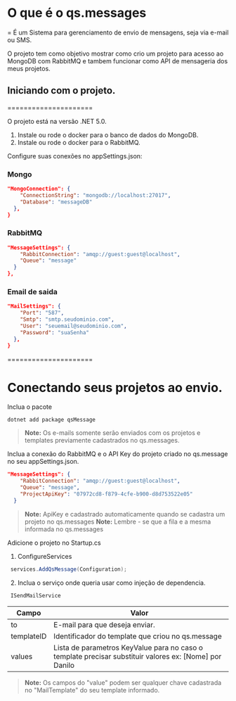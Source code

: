# O que é o qs.messages
=
É um Sistema para gerenciamento de envio de mensagens, seja via e-mail ou SMS. 

O projeto tem como objetivo mostrar como crio um projeto para acesso ao MongoDB com RabbitMQ e tambem funcionar como API de mensageria dos meus projetos.


## Iniciando com o projeto.
=====================

O projeto está na versão .NET 5.0.

1. Instale ou rode o docker para o banco de dados do MongoDB.
2. Instale ou rode o docker para o RabbitMQ.

Configure suas conexões no appSettings.json: 

### Mongo

```json
"MongoConnection": {
    "ConnectionString": "mongodb://localhost:27017",
    "Database": "messageDB"
  },
}
``` 

### RabbitMQ

```json
"MessageSettings": {
    "RabbitConnection": "amqp://guest:guest@localhost",
    "Queue": "message"
  }
},
``` 

### Email de saida

```json
"MailSettings": {
    "Port": "587",
    "Smtp": "smtp.seudominio.com",
    "User": "seuemail@seudominio.com",
    "Password": "suaSenha"
  },
}
``` 
=====================
# Conectando seus projetos ao envio. 

Inclua o pacote
```
dotnet add package qsMessage
```

>**Note:** Os e-mails somente serão enviados com os projetos e templates previamente cadastrados no qs.messages.

Inclua a conexão do RabbitMQ e o API Key do projeto criado no qs.message no seu appSettings.json.

```json
"MessageSettings": {
    "RabbitConnection": "amqp://guest:guest@localhost",
    "Queue": "message",
    "ProjectApiKey": "07972cd8-f879-4cfe-b900-d8d753522e05"
  }
``` 
>**Note:** ApiKey e cadastrado automaticamente quando se cadastra um projeto no qs.messages
>**Note:** Lembre - se que a fila e a mesma informada no qs.messages

Adicione o projeto no Startup.cs

1. ConfigureServices

```csharp
 services.AddQsMessage(Configuration);
```

2. Inclua o serviço onde queria usar como injeção de dependencia. 

```csharp
 ISendMailService
```
|Campo|Valor|
|--|--|
|to  | E-mail para que deseja enviar. |
|templateID| Identificador do template que criou no qs.message  |
|values| Lista de parametros KeyValue para no caso o template precisar substituir valores ex: [Nome] por Danilo  |

>**Note:** Os campos do "value" podem ser qualquer chave cadastrada no "MailTemplate" do seu template informado.
